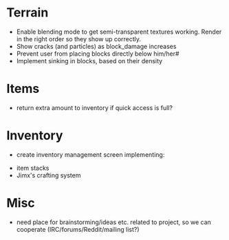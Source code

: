 # Terrain

* Enable blending mode to get semi-transparent textures working. Render in the right order so they show up correctly.
* Show cracks (and particles) as block_damage increases
* Prevent user from placing blocks directly below him/her#
* Implement sinking in blocks, based on their density

# Items

* return extra amount to inventory if quick access is full?

# Inventory

* create inventory management screen implementing:
- item stacks
- Jimx's crafting system

# Misc
- need place for brainstorming/ideas etc. related to project, so we can cooperate (IRC/forums/Reddit/mailing list?)
